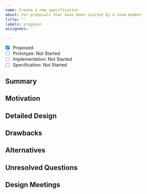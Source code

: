 ```yaml
---
name: Create a new specification
about: For proposals that have been invited by a team member
title: ''
labels: proposal
assignees: ''

---
```


<!--
Hello, and thanks for your interest in contributing to the Harp standard! If you haven't been invited by a team member to open an issue, please instead open a discussion marked [proposal] at https://github.com/orgs/harp-tech/discussions/new and we'll try to give you feedback on how to get to an issue-ready proposal.

New specification proposals should aim to fully fill out this template, at least up to and including detailed design. The sections on drawbacks, alternatives and unresolved questions may be omitted from the initial proposal.
-->
* [x] Proposed
* [ ] Prototype: Not Started
* [ ] Implementation: Not Started
* [ ] Specification: Not Started

## Summary

<!-- One paragraph explanation of the feature. -->

## Motivation

<!-- Why are we doing this? What use cases does it support? What is the expected outcome? -->

## Detailed Design

<!-- This is the bulk of the proposal. The Harp standard comprises multiple levels: device hardware; microcontroller firmware; high-level software interfaces; and data formats. Changes to the standard specifications might impact any or all of these levels, so please make sure you have considered the impact of your proposal on all the levels in the detailed design.

Explain the design in enough detail for somebody familiar with the Harp standard to understand, and for somebody familiar with the impacted levels to implement, and include examples of how the feature will be used. Please include links to relevant parts of the existing specification to describe the changes necessary to implement this feature. An initial proposal does not need to cover all cases, but it should have enough detail to enable a team member to bring this proposal to design if they so choose. -->

## Drawbacks

<!-- Why should we *not* do this? -->

## Alternatives

<!-- What other designs have been considered? What is the impact of not doing this? -->

## Unresolved Questions

<!-- What parts of the design are still undecided? -->

## Design Meetings

<!-- Link to standard review board meetings where this proposal has been discussed. -->
